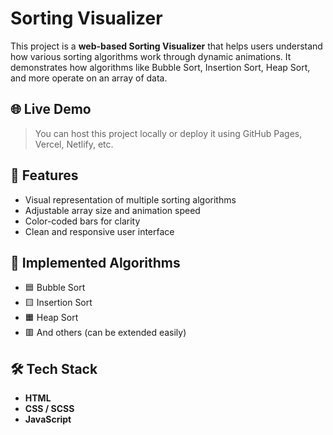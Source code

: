 # Sorting Visualizer

This project is a **web-based Sorting Visualizer** that helps users understand how various sorting algorithms work through dynamic animations. It demonstrates how algorithms like Bubble Sort, Insertion Sort, Heap Sort, and more operate on an array of data.

## 🌐 Live Demo

> You can host this project locally or deploy it using GitHub Pages, Vercel, Netlify, etc.

## 🧠 Features

- Visual representation of multiple sorting algorithms
- Adjustable array size and animation speed
- Color-coded bars for clarity
- Clean and responsive user interface

## 🧩 Implemented Algorithms

- 🟦 Bubble Sort
- 🟨 Insertion Sort
- 🟧 Heap Sort
- 🟥 And others (can be extended easily)

## 🛠️ Tech Stack

- **HTML**
- **CSS / SCSS**
- **JavaScript**
